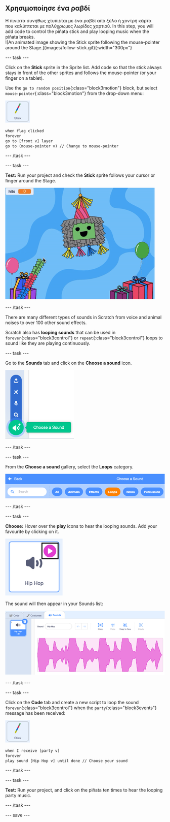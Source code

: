 ## Χρησιμοποίησε ένα ραβδί

<div style="display: flex; flex-wrap: wrap">
<div style="flex-basis: 200px; flex-grow: 1; margin-right: 15px;">
Η πινιάτα συνήθως χτυπιέται με ένα ραβδί από ξύλο ή χοντρή κάρτα που καλύπτεται με πολύχρωμες λωρίδες χαρτιού. In this step, you will add code to control the piñata stick and play looping music when the piñata breaks. 
</div>
<div>
![An animated image showing the Stick sprite following the mouse-pointer around the Stage.](images/follow-stick.gif){:width="300px"}
</div>
</div>

--- task ---

Click on the **Stick** sprite in the Sprite list. Add code so that the stick always stays in front of the other sprites and follows the mouse-pointer (or your finger on a tablet).

Use the `go to random position`{:class="block3motion"} block, but select `mouse-pointer`{:class="block3motion"} from the drop-down menu:

![The Stick sprite icon](images/stick-sprite.png)

```blocks3
when flag clicked
forever
go to [front v] layer
go to (mouse-pointer v) // Change to mouse-pointer
```

--- /task ---

--- task ---

**Test:** Run your project and check the **Stick** sprite follows your cursor or finger around the Stage.

![An animated image showing the Stick sprite following the mouse-pointer around the Stage.](images/follow-stick.gif)

--- /task ---

There are many different types of sounds in Scratch from voice and animal noises to over 100 other sound effects.

Scratch also has **looping sounds** that can be used in `forever`{:class="block3control"} or `repeat`{:class="block3control"} loops to sound like they are playing continuously.

--- task ---

Go to the **Sounds** tab and click on the **Choose a sound** icon.

![The Choose a sound icon with the sounds pop-up menu. When selected, the choose a sound icon is a white speaker on a green circle.](images/sound-icon.png)

--- /task ---

--- task ---

From the **Choose a sound** gallery, select the **Loops** category.

![The Sound gallery with 'Loops' category highlighted in orange to show it has been selected. The other categories are in blue.](images/loops-category.png)

--- /task ---

--- task ---

**Choose:** Hover over the **play** icons to hear the looping sounds. Add your favourite by clicking on it.

![The 'Hip hop' sound with play icon highlighted in the top-right corner of the sound icon.](images/play-icon.png)

The sound will then appear in your Sounds list:

![The 'Hip hop' sound in the Sound list on the Sounds tab.](images/added-sound.png)

--- /task ---

--- task ---

Click on the **Code** tab and create a new script to loop the sound `forever`{:class="block3control"} when the `party`{:class="block3events"} message has been received:

![The Stick sprite icon.](images/stick-sprite.png)

```blocks3
when I receive [party v]
forever
play sound [Hip Hop v] until done // Choose your sound
```

--- /task ---

--- task ---

**Test:** Run your project, and click on the piñata ten times to hear the looping party music.

--- /task ---

--- save ---
